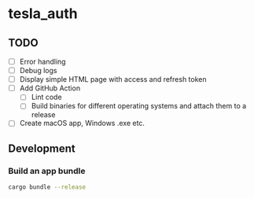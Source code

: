 # tesla_auth

## TODO

- [ ] Error handling
- [ ] Debug logs
- [ ] Display simple HTML page with access and refresh token
- [ ] Add GitHub Action
  - [ ] Lint code
  - [ ] Build binaries for different operating systems and attach them to a release
- [ ] Create macOS app, Windows .exe etc.

## Development

### Build an app bundle

```bash
cargo bundle --release
```
